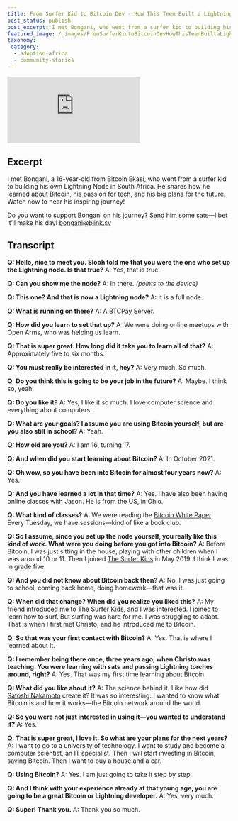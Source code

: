 ```yaml
---
title: From Surfer Kid to Bitcoin Dev - How This Teen Built a Lightning Node
post_status: publish
post_excerpt: I met Bongani, who went from a surfer kid to building his own Lightning Node.
featured_image: /_images/FromSurferKidtoBitcoinDevHowThisTeenBuiltaLightningNode.jpg
taxonomy:
 category:
  - adoption-africa
  - community-stories
---
```


<iframe src="https://player.vimeo.com/video/1078877979?badge=0&amp;autopause=0&amp;player_id=0&amp;app_id=58479" frameborder="0" allow="autoplay; fullscreen; picture-in-picture; clipboard-write; encrypted-media" title="From Surfer Kid to Bitcoin Dev: How This Teen Built a Lightning Node"></iframe>

<div style="margin-bottom:30px;"></div>

## Excerpt

I met Bongani, a 16-year-old from Bitcoin Ekasi, who went from a surfer kid to building his own Lightning Node in South Africa. He shares how he learned about Bitcoin, his passion for tech, and his big plans for the future. Watch now to hear his inspiring journey!

Do you want to support Bongani on his journey? Send him some sats—I bet it’ll make his day! bongani@blink.sv

## Transcript

**Q: Hello, nice to meet you. Slooh told me that you were the one who set up the Lightning node. Is that true?**
A: Yes, that is true.

**Q: Can you show me the node?**
A: In there.
*(points to the device)*

**Q: This one? And that is now a Lightning node?**
A: It is a full node.

**Q: What is running on there?**
A: A [BTCPay Server](https://btcpayserver.org/).

**Q: How did you learn to set that up?**
A: We were doing online meetups with Open Arms, who was helping us learn.

**Q: That is super great. How long did it take you to learn all of that?**
A: Approximately five to six months.

**Q: You must really be interested in it, hey?**
A: Very much. So much.

**Q: Do you think this is going to be your job in the future?**
A: Maybe. I think so, yeah.

**Q: Do you like it?**
A: Yes, I like it so much. I love computer science and everything about computers.

**Q: What are your goals? I assume you are using Bitcoin yourself, but are you also still in school?**
A: Yeah.

**Q: How old are you?**
A: I am 16, turning 17.

**Q: And when did you start learning about Bitcoin?**
A: In October 2021.

**Q: Oh wow, so you have been into Bitcoin for almost four years now?**
A: Yes.

**Q: And you have learned a lot in that time?**
A: Yes. I have also been having online classes with Jason. He is from the US, in Ohio.

**Q: What kind of classes?**
A: We were reading the [Bitcoin White Paper](https://bitcoin.org/bitcoin.pdf). Every Tuesday, we have sessions—kind of like a book club.

**Q: So I assume, since you set up the node yourself, you really like this kind of work. What were you doing before you got into Bitcoin?**
A: Before Bitcoin, I was just sitting in the house, playing with other children when I was around 10 or 11. Then I joined [The Surfer Kids](https://www.thesurferkids.com/) in May 2019. I think I was in grade five.

**Q: And you did not know about Bitcoin back then?**
A: No, I was just going to school, coming back home, doing homework—that was it.

**Q: When did that change? When did you realize you liked this?**
A: My friend introduced me to The Surfer Kids, and I was interested. I joined to learn how to surf. But surfing was hard for me. I was struggling to adapt. That is when I first met Christo, and he introduced me to Bitcoin.

**Q: So that was your first contact with Bitcoin?**
A: Yes. That is where I learned about it.

**Q: I remember being there once, three years ago, when Christo was teaching. You were learning with sats and passing Lightning torches around, right?**
A: Yes. That was my first time learning about Bitcoin.

**Q: What did you like about it?**
A: The science behind it. Like how did [Satoshi Nakamoto](https://en.wikipedia.org/wiki/Satoshi_Nakamoto) create it? It was so interesting. I wanted to know what Bitcoin is and how it works—the Bitcoin network around the world.

**Q: So you were not just interested in using it—you wanted to understand it?**
A: Yes.

**Q: That is super great, I love it. So what are your plans for the next years?**
A: I want to go to a university of technology. I want to study and become a computer scientist, an IT specialist. Then I will start investing in Bitcoin, saving Bitcoin. Then I want to buy a house and a car.

**Q: Using Bitcoin?**
A: Yes. I am just going to take it step by step.

**Q: And I think with your experience already at that young age, you are going to be a great Bitcoin or Lightning developer.**
A: Yes, very much.

**Q: Super! Thank you.**
A: Thank you so much.

